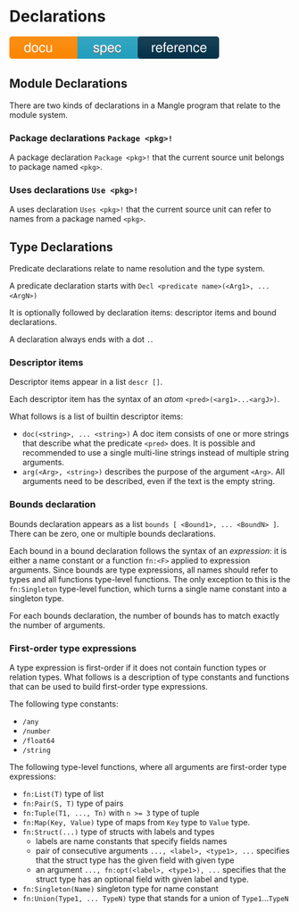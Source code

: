 # Declarations

![docu badge spec reference](docu_spec_reference.svg)

## Module Declarations

There are two kinds of declarations in a Mangle program that relate to the
module system.

### Package declarations `Package <pkg>!`

A package declaration `Package <pkg>!` that the current source unit belongs to
package named `<pkg>`.

### Uses declarations `Use <pkg>!`

A uses declaration `Uses <pkg>!` that the current source unit can refer to names
from a package named `<pkg>`.

## Type Declarations

Predicate declarations relate to name resolution and the type system.

A predicate declaration starts with `Decl <predicate name>(<Arg1>, ... <ArgN>)`

It is optionally followed by declaration items: descriptor items and bound
declarations.

A declaration always ends with a dot `.`.

### Descriptor items

Descriptor items appear in a list `descr []`.

Each descriptor item has the syntax of an *atom* `<pred>(<arg1>...<argJ>)`.

What follows is a list of builtin descriptor items:

*   `doc(<string>, ... <string>)` A doc item consists of one or more strings
    that describe what the predicate `<pred>` does. It is possible and
    recommended to use a single multi-line strings instead of multiple string
    arguments.
*   `arg(<Arg>, <string>)` describes the purpose of the argument `<Arg>`. All
    arguments need to be described, even if the text is the empty string.

### Bounds declaration

Bounds declaration appears as a list `bounds [ <Bound1>, ... <BoundN> ]`. There
can be zero, one or multiple bounds declarations.

Each bound in a bound declaration follows the syntax of an *expression*: it is
either a name constant or a function `fn:<F>` applied to expression arguments.
Since bounds are type expressions, all names should refer to types and all
functions type-level functions. The only exception to this is the `fn:Singleton`
type-level function, which turns a single name constant into a singleton type.

For each bounds declaration, the number of bounds has to match exactly the
number of arguments.

### First-order type expressions

A type expression is first-order if it does not contain function types or
relation types. What follows is a description of type constants and functions
that can be used to build first-order type expressions.

The following type constants:

*   `/any`
*   `/number`
*   `/float64`
*   `/string`

The following type-level functions, where all arguments are first-order type
expressions:

*   `fn:List(T)` type of list
*   `fn:Pair(S, T)` type of pairs
*   `fn:Tuple(T1, ..., Tn)` with `n >= 3` type of tuple
*   `fn:Map(Key, Value)` type of maps from `Key` type to `Value` type.
*   `fn:Struct(...)` type of structs with labels and types
    *   labels are name constants that specify fields names
    *   pair of consecutive arguments `..., <label>, <type1>, ...` specifies
        that the struct type has the given field with given type
    *   an argument `..., fn:opt(<label>, <type1>), ...` specifies that the
        struct type has an optional field with given label and type.
*   `fn:Singleton(Name)` singleton type for name constant
*   `fn:Union(Type1, ... TypeN)` type that stands for a union of
    `Type1`...`TypeN`
